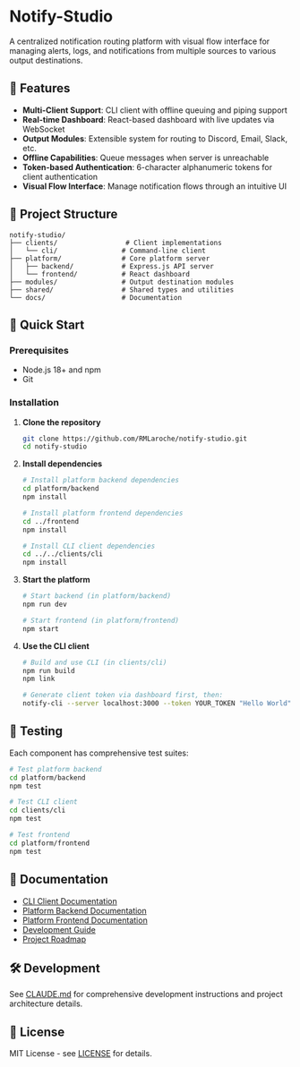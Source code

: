 # Notify-Studio

A centralized notification routing platform with visual flow interface for managing alerts, logs, and notifications from multiple sources to various output destinations.

## 🚀 Features

- **Multi-Client Support**: CLI client with offline queuing and piping support
- **Real-time Dashboard**: React-based dashboard with live updates via WebSocket
- **Output Modules**: Extensible system for routing to Discord, Email, Slack, etc.
- **Offline Capabilities**: Queue messages when server is unreachable
- **Token-based Authentication**: 6-character alphanumeric tokens for client authentication
- **Visual Flow Interface**: Manage notification flows through an intuitive UI

## 📁 Project Structure

```
notify-studio/
├── clients/                 # Client implementations
│   └── cli/                # Command-line client
├── platform/               # Core platform server
│   ├── backend/            # Express.js API server
│   └── frontend/           # React dashboard
├── modules/                # Output destination modules
├── shared/                 # Shared types and utilities
└── docs/                   # Documentation
```

## 🏁 Quick Start

### Prerequisites

- Node.js 18+ and npm
- Git

### Installation

1. **Clone the repository**
   ```bash
   git clone https://github.com/RMLaroche/notify-studio.git
   cd notify-studio
   ```

2. **Install dependencies**
   ```bash
   # Install platform backend dependencies
   cd platform/backend
   npm install

   # Install platform frontend dependencies
   cd ../frontend
   npm install

   # Install CLI client dependencies
   cd ../../clients/cli
   npm install
   ```

3. **Start the platform**
   ```bash
   # Start backend (in platform/backend)
   npm run dev

   # Start frontend (in platform/frontend)
   npm start
   ```

4. **Use the CLI client**
   ```bash
   # Build and use CLI (in clients/cli)
   npm run build
   npm link
   
   # Generate client token via dashboard first, then:
   notify-cli --server localhost:3000 --token YOUR_TOKEN "Hello World"
   ```

## 🧪 Testing

Each component has comprehensive test suites:

```bash
# Test platform backend
cd platform/backend
npm test

# Test CLI client
cd clients/cli
npm test

# Test frontend
cd platform/frontend
npm test
```

## 📖 Documentation

- [CLI Client Documentation](./clients/cli/README.md)
- [Platform Backend Documentation](./platform/backend/README.md)
- [Platform Frontend Documentation](./platform/frontend/README.md)
- [Development Guide](./CLAUDE.md)
- [Project Roadmap](./TODO.md)

## 🛠️ Development

See [CLAUDE.md](./CLAUDE.md) for comprehensive development instructions and project architecture details.

## 📝 License

MIT License - see [LICENSE](./LICENSE) for details.